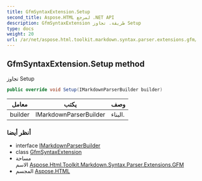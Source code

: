 ```yaml
---
title: GfmSyntaxExtension.Setup
second_title: Aspose.HTML لمرجع .NET API
description: GfmSyntaxExtension طريقة. تجاوز Setup
type: docs
weight: 20
url: /ar/net/aspose.html.toolkit.markdown.syntax.parser.extensions.gfm/gfmsyntaxextension/setup/
---
```

## GfmSyntaxExtension.Setup method

تجاوز Setup

```csharp
public override void Setup(IMarkdownParserBuilder builder)
```

| معامل | يكتب | وصف |
| --- | --- | --- |
| builder | IMarkdownParserBuilder | البناء. |

### أنظر أيضا

* interface [IMarkdownParserBuilder](../../../aspose.html.toolkit.markdown.syntax.parser/imarkdownparserbuilder/)
* class [GfmSyntaxExtension](../)
* مساحة الاسم [Aspose.Html.Toolkit.Markdown.Syntax.Parser.Extensions.GFM](../../gfmsyntaxextension/)
* المجسم [Aspose.HTML](../../../)


